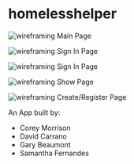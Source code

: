 # homelesshelper


![wireframing Main Page](https://github.com/samdfernandes/homelesshelper-backend/blob/master/images/Screen%20Shot%202019-08-20%20at%202.07.08%20PM.png)

![wireframing Sign In Page](https://github.com/samdfernandes/homelesshelper-backend/blob/master/images/Screen%20Shot%202019-08-20%20at%202.39.08%20PM.png)

![wireframing Sign In Page](https://github.com/samdfernandes/homelesshelper-backend/blob/master/images/Screen%20Shot%202019-08-20%20at%202.39.08%20PM.png)

![wireframing Show Page](https://github.com/samdfernandes/homelesshelper-backend/blob/master/images/Screen%20Shot%202019-08-20%20at%202.39.18%20PM.png)

![wireframing Create/Register Page](https://github.com/samdfernandes/homelesshelper-backend/blob/master/images/Screen%20Shot%202019-08-20%20at%202.39.42%20PM.png)

An App built by:

* Corey Morrison
* David Carrano
* Gary  Beaumont
* Samantha Fernandes

